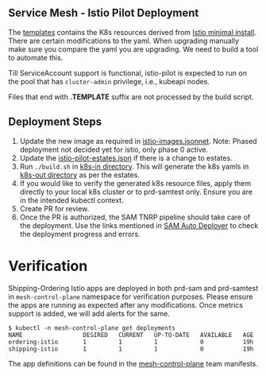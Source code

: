 ## Service Mesh - Istio Pilot Deployment
The [templates](./templates) contains the K8s resources derived from [Istio minimal install](https://istio.io/docs/setup/kubernetes/minimal-install/). 
There are certain modifications to the yaml. When upgrading manually make sure you compare the yaml you are upgrading. We need to build a tool to automate this.  

Till ServiceAccount support is functional, istio-pilot is expected to run on the pool that has `cluster-admin` privilege, i.e., kubeapi nodes.

Files that end with **.TEMPLATE** suffix are not processed by the build script.

## Deployment Steps
1. Update the new image as required in [istio-images.jsonnet](./istio-images.jsonnet). Note: Phased deployment not decided yet for istio, only phase 0 active.
1. Update the [istio-pilot-estates.json](./istio-pilot-estates.json) if there is a change to estates.
1. Run `./build.sh` in [k8s-in directory](../build.sh). This will generate the k8s yamls in [k8s-out directory](../../k8s-out) as per the estates.
1. If you would like to verify the generated k8s resource files, apply them directly to your local k8s cluster or to prd-samtest only. Ensure you are in the intended kubectl context.
1. Create PR for review.
1. Once the PR is authorized, the SAM TNRP pipeline should take care of the deployment. Use the links mentioned in [SAM Auto Deployer](https://git.soma.salesforce.com/sam/sam/wiki/Debugging-SAM-Auto-Deployer) to check the deployment progress and errors.

# Verification
Shipping-Ordering Istio apps are deployed in both prd-sam and prd-samtest in `mesh-control-plane` namespace for verification purposes. Please ensure the apps are running as expected after any modifications. Once metrics support is added, we will add alerts for the same.
```
$ kubectl -n mesh-control-plane get deployments
NAME                 DESIRED   CURRENT   UP-TO-DATE   AVAILABLE   AGE
ordering-istio       1         1         1            0           19h
shipping-istio       1         1         1            0           19h
```

The app definitions can be found in the [mesh-control-plane](https://git.soma.salesforce.com/sam/manifests/tree/master/apps/team/mesh-control-plane) team manifests.